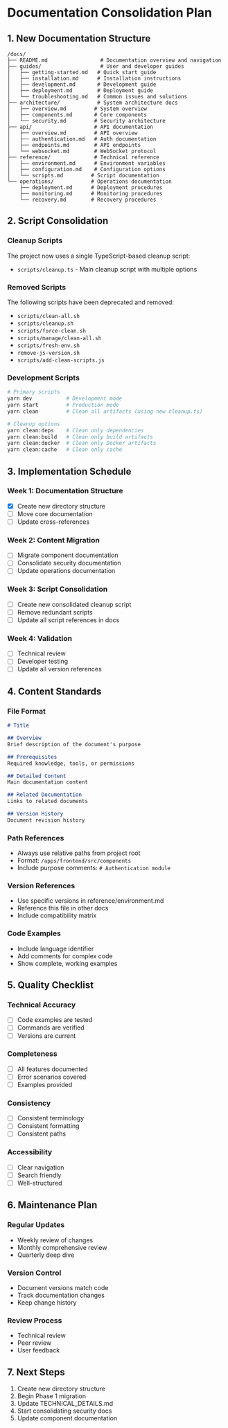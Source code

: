 # Documentation Consolidation Plan

## 1. New Documentation Structure

```
/docs/
├── README.md                 # Documentation overview and navigation
├── guides/                   # User and developer guides
│   ├── getting-started.md   # Quick start guide
│   ├── installation.md      # Installation instructions
│   ├── development.md       # Development guide
│   ├── deployment.md        # Deployment guide
│   └── troubleshooting.md   # Common issues and solutions
├── architecture/            # System architecture docs
│   ├── overview.md         # System overview
│   ├── components.md       # Core components
│   └── security.md         # Security architecture
├── api/                    # API documentation
│   ├── overview.md         # API overview
│   ├── authentication.md   # Auth documentation
│   ├── endpoints.md        # API endpoints
│   └── websocket.md        # WebSocket protocol
├── reference/              # Technical reference
│   ├── environment.md      # Environment variables
│   ├── configuration.md    # Configuration options
│   └── scripts.md         # Script documentation
└── operations/            # Operations documentation
    ├── deployment.md      # Deployment procedures
    ├── monitoring.md      # Monitoring procedures
    └── recovery.md        # Recovery procedures
```

## 2. Script Consolidation

### Cleanup Scripts
The project now uses a single TypeScript-based cleanup script:
- `scripts/cleanup.ts` - Main cleanup script with multiple options

### Removed Scripts
The following scripts have been deprecated and removed:
- `scripts/clean-all.sh`
- `scripts/cleanup.sh`
- `scripts/force-clean.sh`
- `scripts/manage/clean-all.sh`
- `scripts/fresh-env.sh`
- `remove-js-version.sh`
- `scripts/add-clean-scripts.js`

### Development Scripts
```bash
# Primary scripts
yarn dev           # Development mode
yarn start         # Production mode
yarn clean         # Clean all artifacts (using new cleanup.ts)

# Cleanup options
yarn clean:deps    # Clean only dependencies
yarn clean:build   # Clean only build artifacts
yarn clean:docker  # Clean only Docker artifacts
yarn clean:cache   # Clean only cache
```

## 3. Implementation Schedule

### Week 1: Documentation Structure
- [x] Create new directory structure
- [ ] Move core documentation
- [ ] Update cross-references

### Week 2: Content Migration
- [ ] Migrate component documentation
- [ ] Consolidate security documentation
- [ ] Update operations documentation

### Week 3: Script Consolidation
- [ ] Create new consolidated cleanup script
- [ ] Remove redundant scripts
- [ ] Update all script references in docs

### Week 4: Validation
- [ ] Technical review
- [ ] Developer testing
- [ ] Update all version references

## 4. Content Standards

### File Format
```markdown
# Title

## Overview
Brief description of the document's purpose

## Prerequisites
Required knowledge, tools, or permissions

## Detailed Content
Main documentation content

## Related Documentation
Links to related documents

## Version History
Document revision history
```

### Path References
- Always use relative paths from project root
- Format: `/apps/frontend/src/components`
- Include purpose comments: `# Authentication module`

### Version References
- Use specific versions in reference/environment.md
- Reference this file in other docs
- Include compatibility matrix

### Code Examples
- Include language identifier
- Add comments for complex code
- Show complete, working examples

## 5. Quality Checklist

### Technical Accuracy
- [ ] Code examples are tested
- [ ] Commands are verified
- [ ] Versions are current

### Completeness
- [ ] All features documented
- [ ] Error scenarios covered
- [ ] Examples provided

### Consistency
- [ ] Consistent terminology
- [ ] Consistent formatting
- [ ] Consistent paths

### Accessibility
- [ ] Clear navigation
- [ ] Search friendly
- [ ] Well-structured

## 6. Maintenance Plan

### Regular Updates
- Weekly review of changes
- Monthly comprehensive review
- Quarterly deep dive

### Version Control
- Document versions match code
- Track documentation changes
- Keep change history

### Review Process
- Technical review
- Peer review
- User feedback

## 7. Next Steps

1. Create new directory structure
2. Begin Phase 1 migration
3. Update TECHNICAL_DETAILS.md
4. Start consolidating security docs
5. Update component documentation
